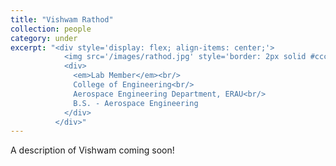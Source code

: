 ```yaml
---
title: "Vishwam Rathod"
collection: people
category: under
excerpt: "<div style='display: flex; align-items: center;'>
            <img src='/images/rathod.jpg' style='border: 2px solid #ccc; border-radius: 10px; width: 25%; margin-right: 1rem;'>
            <div>
              <em>Lab Member</em><br/>
              College of Engineering<br/>
              Aerospace Engineering Department, ERAU<br/>
              B.S. - Aerospace Engineering
            </div>
          </div>"
---
```


A description of Vishwam coming soon!